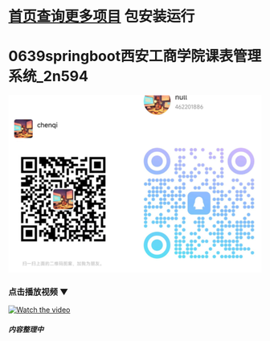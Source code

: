 # [首页查询更多项目](https://github.com/GraduationProject-springboot) 包安装运行


# 0639springboot西安工商学院课表管理系统_2n594

![picture](https://raw.githubusercontent.com/GraduationProject-springboot/.github/main/img/wx.png)

### 点击播放视频 ▼
[![Watch the video](https://i.sstatic.net/Vp2cE.png)](https://www.bilibili.com/video/BV1eMbYemE1U?p=135)


#####   内容整理中  











